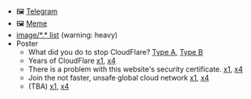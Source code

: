 - &#128444; [Telegram](telegram/)
- &#128444; [Meme](meme/)
- [image/\*.\* list](images.md) (warning: heavy)
- Poster
  - What did you do to stop CloudFlare? [Type A](poster/typeA.jpg), [Type B](poster/typeB.jpg)
  - Years of CloudFlare [x1](poster/cfyears.jpg), [x4](poster/cfyears_x4.jpg)
  - There is a problem with this website's security certificate. [x1](poster/insecure.jpg), [x4](poster/insecure_x4.jpg)
  - Join the not faster, unsafe global cloud network [x1](poster/nocloudflarejoin.jpg), [x4](poster/nocloudflarejoin_x4.jpg)
  - (TBA) [x1](poster/?.jpg), [x4](poster/?.jpg)
